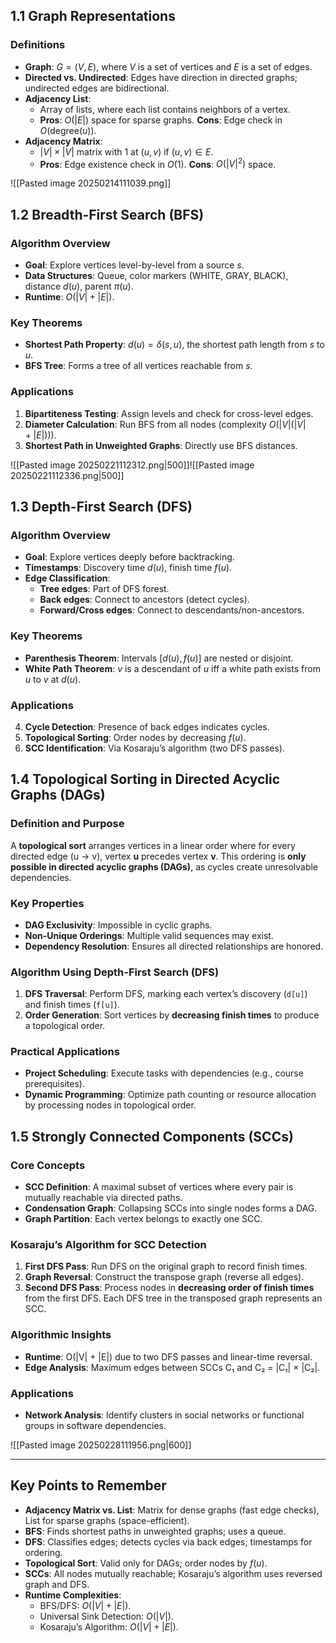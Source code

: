 ## 1.1 Graph Representations

### Definitions

- **Graph**: $G = (V, E)$, where $V$ is a set of vertices and $E$ is a set of edges.
- **Directed vs. Undirected**: Edges have direction in directed graphs; undirected edges are bidirectional.
- **Adjacency List**:
  - Array of lists, where each list contains neighbors of a vertex.
  - **Pros**: $O(|E|)$ space for sparse graphs. **Cons**: Edge check in $O(\text{degree}(u))$.
- **Adjacency Matrix**:
  - $|V| \times |V|$ matrix with 1 at $(u, v)$ if $(u, v) \in E$.
  - **Pros**: Edge existence check in $O(1)$. **Cons**: $O(|V|^2)$ space.

![[Pasted image 20250214111039.png]]

## 1.2 Breadth-First Search (BFS)

### Algorithm Overview

- **Goal**: Explore vertices level-by-level from a source $s$.
- **Data Structures**: Queue, color markers (WHITE, GRAY, BLACK), distance $d(u)$, parent $\pi(u)$.
- **Runtime**: $O(|V| + |E|)$.

### Key Theorems

- **Shortest Path Property**: $d(u) = \delta(s, u)$, the shortest path length from $s$ to $u$.
- **BFS Tree**: Forms a tree of all vertices reachable from $s$.

### Applications

1. **Bipartiteness Testing**: Assign levels and check for cross-level edges.
2. **Diameter Calculation**: Run BFS from all nodes (complexity $O(|V|(|V| + |E|))$).
3. **Shortest Path in Unweighted Graphs**: Directly use BFS distances.

![[Pasted image 20250221112312.png|500]]![[Pasted image 20250221112336.png|500]]

## 1.3 Depth-First Search (DFS)

### Algorithm Overview

- **Goal**: Explore vertices deeply before backtracking.
- **Timestamps**: Discovery time $d(u)$, finish time $f(u)$.
- **Edge Classification**:
  - **Tree edges**: Part of DFS forest.
  - **Back edges**: Connect to ancestors (detect cycles).
  - **Forward/Cross edges**: Connect to descendants/non-ancestors.

### Key Theorems

- **Parenthesis Theorem**: Intervals $[d(u), f(u)]$ are nested or disjoint.
- **White Path Theorem**: $v$ is a descendant of $u$ iff a white path exists from $u$ to $v$ at $d(u)$.

### Applications

4. **Cycle Detection**: Presence of back edges indicates cycles.
5. **Topological Sorting**: Order nodes by decreasing $f(u)$.
6. **SCC Identification**: Via Kosaraju’s algorithm (two DFS passes).

## 1.4 Topological Sorting in Directed Acyclic Graphs (DAGs)

### Definition and Purpose

A **topological sort** arranges vertices in a linear order where for every directed edge (u → v), vertex **u** precedes vertex **v**. This ordering is **only possible in directed acyclic graphs (DAGs)**, as cycles create unresolvable dependencies.

### Key Properties

- **DAG Exclusivity**: Impossible in cyclic graphs.
- **Non-Unique Orderings**: Multiple valid sequences may exist.
- **Dependency Resolution**: Ensures all directed relationships are honored.

### Algorithm Using Depth-First Search (DFS)

1. **DFS Traversal**: Perform DFS, marking each vertex’s discovery (`d[u]`) and finish times (`f[u]`).
2. **Order Generation**: Sort vertices by **decreasing finish times** to produce a topological order.

### Practical Applications

- **Project Scheduling**: Execute tasks with dependencies (e.g., course prerequisites).
- **Dynamic Programming**: Optimize path counting or resource allocation by processing nodes in topological order.

## 1.5 Strongly Connected Components (SCCs)

### Core Concepts

- **SCC Definition**: A maximal subset of vertices where every pair is mutually reachable via directed paths.
- **Condensation Graph**: Collapsing SCCs into single nodes forms a DAG.
- **Graph Partition**: Each vertex belongs to exactly one SCC.

### Kosaraju’s Algorithm for SCC Detection

1. **First DFS Pass**: Run DFS on the original graph to record finish times.
2. **Graph Reversal**: Construct the transpose graph (reverse all edges).
3. **Second DFS Pass**: Process nodes in **decreasing order of finish times** from the first DFS. Each DFS tree in the transposed graph represents an SCC.

### Algorithmic Insights

- **Runtime**: O(|V| + |E|) due to two DFS passes and linear-time reversal.
- **Edge Analysis**: Maximum edges between SCCs C₁ and C₂ = |C₁| × |C₂|.

### Applications

- **Network Analysis**: Identify clusters in social networks or functional groups in software dependencies.

![[Pasted image 20250228111956.png|600]]

---

## Key Points to Remember

- **Adjacency Matrix vs. List**: Matrix for dense graphs (fast edge checks), List for sparse graphs (space-efficient).
- **BFS**: Finds shortest paths in unweighted graphs; uses a queue.
- **DFS**: Classifies edges; detects cycles via back edges; timestamps for ordering.
- **Topological Sort**: Valid only for DAGs; order nodes by $f(u)$.
- **SCCs**: All nodes mutually reachable; Kosaraju’s algorithm uses reversed graph and DFS.
- **Runtime Complexities**:
  - BFS/DFS: $O(|V| + |E|)$.
  - Universal Sink Detection: $O(|V|)$.
  - Kosaraju’s Algorithm: $O(|V| + |E|)$.
